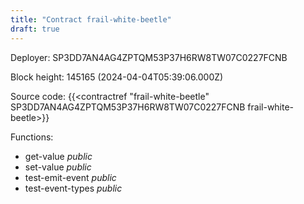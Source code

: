 ```yaml
---
title: "Contract frail-white-beetle"
draft: true
---
```

Deployer: SP3DD7AN4AG4ZPTQM53P37H6RW8TW07C0227FCNB


 



Block height: 145165 (2024-04-04T05:39:06.000Z)

Source code: {{<contractref "frail-white-beetle" SP3DD7AN4AG4ZPTQM53P37H6RW8TW07C0227FCNB frail-white-beetle>}}

Functions:

* get-value _public_
* set-value _public_
* test-emit-event _public_
* test-event-types _public_
